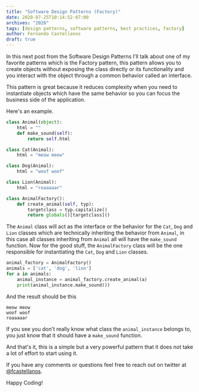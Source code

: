 ```yaml
---
title: "Software Design Patterns (Factory)"
date: 2020-07-25T10:14:52-07:00
archives: "2020"
tags: [design patterns, software patterns, best practices, factory]
author: Fernando Castellanos
draft: true
---
```


In this next post from the Software Design Patterns I'll talk about one of my favorite patterns which is the Factory pattern, this pattern allows you to create objects without exposing the class directly or its functionality and you interact with the object through a common behavior called an interface.

This pattern is great because it reduces complexity when you need to instantiate objects which have the same behavior so you can focus the business side of the application.

Here's an example.

```python
class Animal(object):
    html = ""
    def make_sound(self):
        return self.html

class Cat(Animal):
    html = "meow meow"

class Dog(Animal):
    html = "woof woof"

class Lion(Animal):
    html = "roaaaaar"

class AnimalFactory():
    def create_animal(self, typ):
        targetclass = typ.capitalize()
        return globals()[targetclass]()
```

The `Animal` class will act as the interface or the behavior for the `Cat`, `Dog` and `Lion` classes which are technically inheriting the behavior from `Animal`, in this case all classes inheriting from  `Animal` all will have the `make_sound` function. Now for the good stuff, the `AnimalFactory` class will be the one responsible for instantiating the `Cat`, `Dog` and `Lion` classes.

```python
animal_factory = AnimalFactory()
animals = ['cat', 'dog', 'lion']
for a in animals:
    animal_instance = animal_factory.create_animal(a)
    print(animal_instance.make_sound())
```

And the result should be this

```
meow meow
woof woof
roaaaaar
```

If you see you don't really know what class the `animal_instance` belongs to, you just know that it should have a `make_sound` function. 

And that's it, this is a simple but a very powerful pattern that it does not take a lot of effort to start using it.

If you have any comments or questions feel free to reach out on twitter at [@fcastellanos](https://twitter.com/fcastellanos).

Happy Coding!